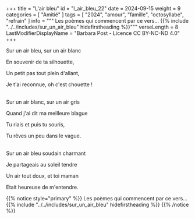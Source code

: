 +++
title = "L'air bleu"
id = "l_air_bleu_22"
date = 2024-09-15
weight = 9
categories = [ "Amitié" ]
tags = [ "2024", "amour", "famille", "octosyllabe", "refrain" ]
info = """
Les poèmes qui commencent par ce vers...
{{% include "../../includes/sur_un_air_bleu" hidefirstheading %}}"""
verseLength = 8
LastModifierDisplayName = "Barbara Post - Licence CC BY-NC-ND 4.0"
+++

Sur un air bleu, sur un air blanc

En souvenir de ta silhouette,

Un petit pas tout plein d'allant,

Je t'ai reconnue, oh c'est chouette !

 \
Sur un air blanc, sur un air gris

Quand j'ai dit ma meilleure blague

Tu riais et puis tu souris,

Tu rêves un peu dans le vague.

 \
Sur un air bleu soudain charmant

Je partageais au soleil tendre

Un air tout doux, et toi maman

Etait heureuse de m'entendre.

{{% notice style="primary" %}}
Les poèmes qui commencent par ce vers...
{{% include "../../includes/sur_un_air_bleu" hidefirstheading %}}
{{% /notice %}}
